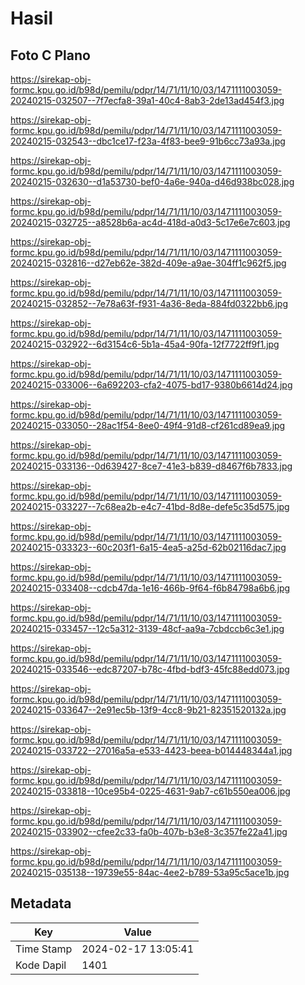 # Hasil

## Foto C Plano

https://sirekap-obj-formc.kpu.go.id/b98d/pemilu/pdpr/14/71/11/10/03/1471111003059-20240215-032507--7f7ecfa8-39a1-40c4-8ab3-2de13ad454f3.jpg

https://sirekap-obj-formc.kpu.go.id/b98d/pemilu/pdpr/14/71/11/10/03/1471111003059-20240215-032543--dbc1ce17-f23a-4f83-bee9-91b6cc73a93a.jpg

https://sirekap-obj-formc.kpu.go.id/b98d/pemilu/pdpr/14/71/11/10/03/1471111003059-20240215-032630--d1a53730-bef0-4a6e-940a-d46d938bc028.jpg

https://sirekap-obj-formc.kpu.go.id/b98d/pemilu/pdpr/14/71/11/10/03/1471111003059-20240215-032725--a8528b6a-ac4d-418d-a0d3-5c17e6e7c603.jpg

https://sirekap-obj-formc.kpu.go.id/b98d/pemilu/pdpr/14/71/11/10/03/1471111003059-20240215-032816--d27eb62e-382d-409e-a9ae-304ff1c962f5.jpg

https://sirekap-obj-formc.kpu.go.id/b98d/pemilu/pdpr/14/71/11/10/03/1471111003059-20240215-032852--7e78a63f-f931-4a36-8eda-884fd0322bb6.jpg

https://sirekap-obj-formc.kpu.go.id/b98d/pemilu/pdpr/14/71/11/10/03/1471111003059-20240215-032922--6d3154c6-5b1a-45a4-90fa-12f7722ff9f1.jpg

https://sirekap-obj-formc.kpu.go.id/b98d/pemilu/pdpr/14/71/11/10/03/1471111003059-20240215-033006--6a692203-cfa2-4075-bd17-9380b6614d24.jpg

https://sirekap-obj-formc.kpu.go.id/b98d/pemilu/pdpr/14/71/11/10/03/1471111003059-20240215-033050--28ac1f54-8ee0-49f4-91d8-cf261cd89ea9.jpg

https://sirekap-obj-formc.kpu.go.id/b98d/pemilu/pdpr/14/71/11/10/03/1471111003059-20240215-033136--0d639427-8ce7-41e3-b839-d8467f6b7833.jpg

https://sirekap-obj-formc.kpu.go.id/b98d/pemilu/pdpr/14/71/11/10/03/1471111003059-20240215-033227--7c68ea2b-e4c7-41bd-8d8e-defe5c35d575.jpg

https://sirekap-obj-formc.kpu.go.id/b98d/pemilu/pdpr/14/71/11/10/03/1471111003059-20240215-033323--60c203f1-6a15-4ea5-a25d-62b02116dac7.jpg

https://sirekap-obj-formc.kpu.go.id/b98d/pemilu/pdpr/14/71/11/10/03/1471111003059-20240215-033408--cdcb47da-1e16-466b-9f64-f6b84798a6b6.jpg

https://sirekap-obj-formc.kpu.go.id/b98d/pemilu/pdpr/14/71/11/10/03/1471111003059-20240215-033457--12c5a312-3139-48cf-aa9a-7cbdccb6c3e1.jpg

https://sirekap-obj-formc.kpu.go.id/b98d/pemilu/pdpr/14/71/11/10/03/1471111003059-20240215-033546--edc87207-b78c-4fbd-bdf3-45fc88edd073.jpg

https://sirekap-obj-formc.kpu.go.id/b98d/pemilu/pdpr/14/71/11/10/03/1471111003059-20240215-033647--2e91ec5b-13f9-4cc8-9b21-82351520132a.jpg

https://sirekap-obj-formc.kpu.go.id/b98d/pemilu/pdpr/14/71/11/10/03/1471111003059-20240215-033722--27016a5a-e533-4423-beea-b014448344a1.jpg

https://sirekap-obj-formc.kpu.go.id/b98d/pemilu/pdpr/14/71/11/10/03/1471111003059-20240215-033818--10ce95b4-0225-4631-9ab7-c61b550ea006.jpg

https://sirekap-obj-formc.kpu.go.id/b98d/pemilu/pdpr/14/71/11/10/03/1471111003059-20240215-033902--cfee2c33-fa0b-407b-b3e8-3c357fe22a41.jpg

https://sirekap-obj-formc.kpu.go.id/b98d/pemilu/pdpr/14/71/11/10/03/1471111003059-20240215-035138--19739e55-84ac-4ee2-b789-53a95c5ace1b.jpg


## Metadata

| Key        | Value               |
| ---------- | ------------------- |
| Time Stamp | 2024-02-17 13:05:41 |
| Kode Dapil | 1401                |



